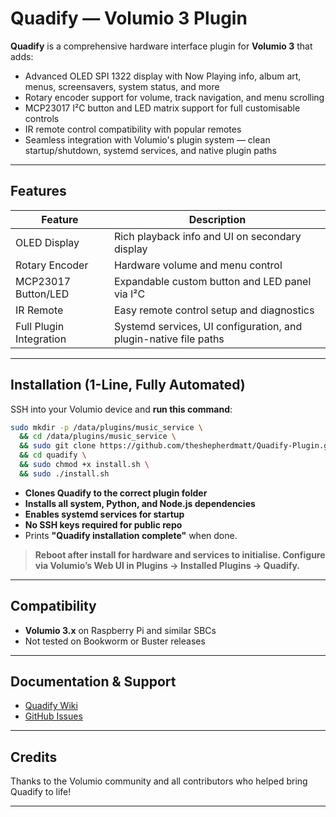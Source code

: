 # Quadify — Volumio 3 Plugin

**Quadify** is a comprehensive hardware interface plugin for **Volumio 3** that adds:

* Advanced OLED SPI 1322 display with Now Playing info, album art, menus, screensavers, system status, and more
* Rotary encoder support for volume, track navigation, and menu scrolling
* MCP23017 I²C button and LED matrix support for full customisable controls
* IR remote control compatibility with popular remotes
* Seamless integration with Volumio's plugin system — clean startup/shutdown, systemd services, and native plugin paths

---

## Features

| Feature                 | Description                                                      |
| ----------------------- | ---------------------------------------------------------------- |
| OLED Display        | Rich playback info and UI on secondary display                   |
| Rotary Encoder          | Hardware volume and menu control                                 |
| MCP23017 Button/LED     | Expandable custom button and LED panel via I²C                   |
| IR Remote               | Easy remote control setup and diagnostics                        |
| Full Plugin Integration | Systemd services, UI configuration, and plugin-native file paths |

---

## Installation (1-Line, Fully Automated)

SSH into your Volumio device and **run this command**:

```bash
sudo mkdir -p /data/plugins/music_service \
  && cd /data/plugins/music_service \
  && sudo git clone https://github.com/theshepherdmatt/Quadify-Plugin.git quadify \
  && cd quadify \
  && sudo chmod +x install.sh \
  && sudo ./install.sh
```

* **Clones Quadify to the correct plugin folder**
* **Installs all system, Python, and Node.js dependencies**
* **Enables systemd services for startup**
* **No SSH keys required for public repo**
* Prints **"Quadify installation complete"** when done.

> **Reboot after install for hardware and services to initialise.
> Configure via Volumio’s Web UI in Plugins → Installed Plugins → Quadify.**

---

## Compatibility

* **Volumio 3.x** on Raspberry Pi and similar SBCs
* Not tested on Bookworm or Buster releases

---

## Documentation & Support

* [Quadify Wiki](https://github.com/theshepherdmatt/Quadify-Plugin/wiki)
* [GitHub Issues](https://github.com/theshepherdmatt/Quadify-Plugin/issues)

---

## Credits

Thanks to the Volumio community and all contributors who helped bring Quadify to life!

---

